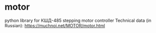 # motor
python library for КШД-485 stepping motor controller
Technical data (in Russian): https://muchnoi.net/MOTOR/motor.html
